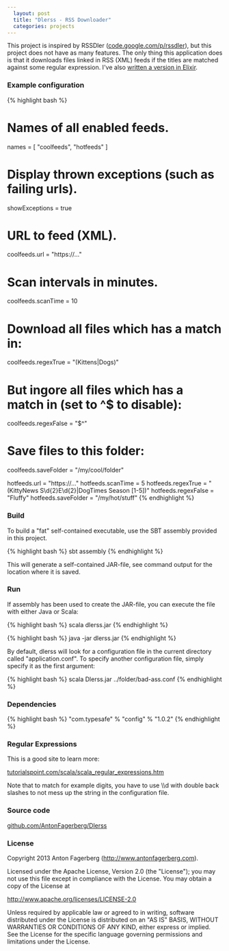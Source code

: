 ```yaml
---
  layout: post
  title: "Dlerss - RSS Downloader"
  categories: projects
---
```


This project is inspired by RSSDler ([code.google.com/p/rssdler](https://code.google.com/p/rssdler/)), but this project does not have as many features.
The only thing this application does is that it downloads files linked in RSS (XML) feeds if the titles are matched against some regular expression.
I've also [written a version in Elixir](https://github.com/AntonFagerberg/gimme).

### Example configuration
{% highlight bash %}
# Names of all enabled feeds.
names = [ "coolfeeds", "hotfeeds" ]

# Display thrown exceptions (such as failing urls).
showExceptions = true

# URL to feed (XML).
coolfeeds.url = "https://..."
# Scan intervals in minutes.
coolfeeds.scanTime = 10
# Download all files which has a match in:
coolfeeds.regexTrue = "(Kittens|Dogs)"
# But ingore all files which has a match in (set to ^$ to disable):
coolfeeds.regexFalse = "$^"
# Save files to this folder:
coolfeeds.saveFolder = "/my/cool/folder"

hotfeeds.url = "https://..."
hotfeeds.scanTime = 5
hotfeeds.regexTrue = "(KittyNews S\\d{2}E\\d{2}|DogTimes Season [1-5])"
hotfeeds.regexFalse = "Fluffy"
hotfeeds.saveFolder = "/my/hot/stuff"
{% endhighlight %}

### Build
To build a "fat" self-contained executable, use the SBT assembly provided in this project.

{% highlight bash %}
sbt assembly
{% endhighlight %}

This will generate a self-contained JAR-file, see command output for the location where it is saved.

### Run
If assembly has been used to create the JAR-file, you can execute the file with either Java or Scala:

{% highlight bash %}
scala dlerss.jar
{% endhighlight %}

{% highlight bash %}
java -jar dlerss.jar
{% endhighlight %}

By default, dlerss will look for a configuration file in the current directory called "application.conf". To specify another configuration file, simply specify it as the first argument:

{% highlight bash %}
scala Dlerss.jar ../folder/bad-ass.conf
{% endhighlight %}

### Dependencies
{% highlight bash %}
"com.typesafe" % "config" % "1.0.2"
{% endhighlight %}

### Regular Expressions
This is a good site to learn more:

[tutorialspoint.com/scala/scala_regular_expressions.htm](http://www.tutorialspoint.com/scala/scala_regular_expressions.htm)

Note that to match for example digits, you have to use \\\\d with double back slashes to not mess up the string in the configuration file.

### Source code

[github.com/AntonFagerberg/Dlerss](https://github.com/AntonFagerberg/Dlerss)

### License
Copyright 2013 Anton Fagerberg (http://www.antonfagerberg.com).

Licensed under the Apache License, Version 2.0 (the "License"); you may not use this file except in compliance with the License. You may obtain a copy of the License at

http://www.apache.org/licenses/LICENSE-2.0

Unless required by applicable law or agreed to in writing, software distributed under the License is distributed on an "AS IS" BASIS, WITHOUT WARRANTIES OR CONDITIONS OF ANY KIND, either express or implied. See the License for the specific language governing permissions and limitations under the License.
